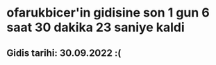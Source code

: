 # ofarukbicer'in gidisine son 1 gun 6 saat 30 dakika 23 saniye kaldi

## Gidis tarihi: 30.09.2022 :(